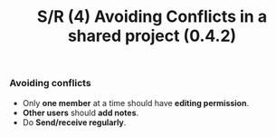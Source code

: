 ﻿---
title:  S/R (4) Avoiding Conflicts  in a shared project (0.4.2)
---
### Avoiding conflicts

-   Only **one member** at a time should have **editing permission**.
-   **Other users** should **add notes**.
-   Do **Send/receive regularly**.
